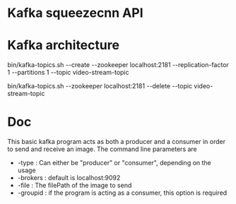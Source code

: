 # Kafka squeezecnn API

# Kafka architecture
bin/kafka-topics.sh --create --zookeeper localhost:2181 --replication-factor 1 --partitions 1 --topic video-stream-topic

bin/kafka-topics.sh --zookeeper localhost:2181  --delete --topic video-stream-topic

# Doc

This basic kafka program acts as both a producer and a consumer in order to send and receive an image.
The command line parameters are 
* -type : Can either be "producer" or "consumer", depending on the usage
* -brokers : default is localhost:9092
* -file : The filePath of the image to send
* -groupid : if the program is acting as a consumer, this option is required
